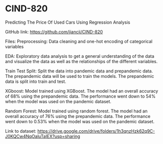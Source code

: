 # CIND-820
Predicting The Price Of Used Cars Using Regression Analysis

GitHub link: https://github.com/jiancii/CIND-820

Files:
Preprocessing: Data cleaning and one-hot encoding of categorical variables

EDA: Exploratory data analysis to get a general understanding of the data and visualize the data as well as the relationships of the different variables. 

Train Test Split: Split the data into pandemic data and prepandemic data. The prepandemic data will be used to train the models. The prepandemic data is split into train and test. 

XGboost: Model trained using XGBoost. The model had an overall accuracy of 68% using the prepandemic data. The performance went down to 54% when the model was used on the pandemic dataset. 

Random Forest: Model trained using random forest. The model had an overall accuracy of 76% using the prepandemic data. The performance went down to 0.53% when the model was used on the pandemic dataset. 

Link to dataset:
https://drive.google.com/drive/folders/1h3qnzHzk62q9C-J0KQCw4NqOaluTaIEX?usp=sharing  

